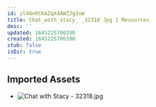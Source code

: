 ```yaml
---
id: yl48nRCKAZqX4AWZJg3sW
title: Chat_with_stacy_ _32318 Jpg 2 Resources
desc: ''
updated: 1645225706390
created: 1645225706390
stub: false
isDir: true
---
```

## Imported Assets
- ![Chat with Stacy - 32318.jpg](/assets/chat-with-stacy---32318.jpg)
